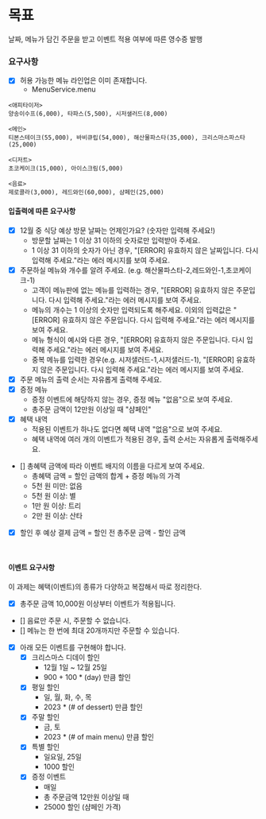 # 목표

날짜, 메뉴가 담긴 주문을 받고 이벤트 적용 여부에 따른 영수증 발행

### 요구사항

- [x] 허용 가능한 메뉴 라인업은 이미 존재합니다.
  - MenuService.menu
```
<애피타이저>
양송이수프(6,000), 타파스(5,500), 시저샐러드(8,000)

<메인>
티본스테이크(55,000), 바비큐립(54,000), 해산물파스타(35,000), 크리스마스파스타(25,000)

<디저트>
초코케이크(15,000), 아이스크림(5,000)

<음료>
제로콜라(3,000), 레드와인(60,000), 샴페인(25,000)
```
#### 입출력에 따른 요구사항

- [x] 12월 중 식당 예상 방문 날짜는 언제인가요? (숫자만 입력해 주세요!)
    - 방문할 날짜는 1 이상 31 이하의 숫자로만 입력받아 주세요.
    - 1 이상 31 이하의 숫자가 아닌 경우, "[ERROR] 유효하지 않은 날짜입니다. 다시 입력해 주세요."라는 에러 메시지를 보여 주세요.
- [x] 주문하실 메뉴와 개수를 알려 주세요. (e.g. 해산물파스타-2,레드와인-1,초코케이크-1)
    - 고객이 메뉴판에 없는 메뉴를 입력하는 경우, "[ERROR] 유효하지 않은 주문입니다. 다시 입력해 주세요."라는 에러 메시지를 보여 주세요.
    - 메뉴의 개수는 1 이상의 숫자만 입력되도록 해주세요. 이외의 입력값은 "[ERROR] 유효하지 않은 주문입니다. 다시 입력해 주세요."라는 에러 메시지를 보여 주세요.
    - 메뉴 형식이 예시와 다른 경우, "[ERROR] 유효하지 않은 주문입니다. 다시 입력해 주세요."라는 에러 메시지를 보여 주세요.
    - 중복 메뉴를 입력한 경우(e.g. 시저샐러드-1,시저샐러드-1), "[ERROR] 유효하지 않은 주문입니다. 다시 입력해 주세요."라는 에러 메시지를 보여 주세요.
- [x] 주문 메뉴의 출력 순서는 자유롭게 출력해 주세요.
- [x] 증정 메뉴
    - 증정 이벤트에 해당하지 않는 경우, 증정 메뉴 "없음"으로 보여 주세요.
    - 총주문 금액이 12만원 이상일 때 "샴페인"
- [x] 혜택 내역
    - 적용된 이벤트가 하나도 없다면 혜택 내역 "없음"으로 보여 주세요.
    - 혜택 내역에 여러 개의 이벤트가 적용된 경우, 출력 순서는 자유롭게 출력해주세요.
- [] 총혜택 금액에 따라 이벤트 배지의 이름을 다르게 보여 주세요.
    - 총혜택 금액 = 할인 금액의 합계 + 증정 메뉴의 가격
    - 5천 원 미만: 없음
    - 5천 원 이상: 별
    - 1만 원 이상: 트리
    - 2만 원 이상: 산타
- [x] 할인 후 예상 결제 금액 = 할인 전 총주문 금액 - 할인 금액

<br>

#### 이벤트 요구사항

이 과제는 혜택(이벤트)의 종류가 다양하고 복잡해서 따로 정리한다.

- [x] 총주문 금액 10,000원 이상부터 이벤트가 적용됩니다.
- [] 음료만 주문 시, 주문할 수 없습니다.
- [] 메뉴는 한 번에 최대 20개까지만 주문할 수 있습니다.
- [x] 아래 모든 이벤트를 구현해야 합니다.
  - [x] 크리스마스 디데이 할인
    - 12월 1일 ~ 12월 25일
    - 900 + 100 * (day) 만큼 할인
  - [x] 평일 할인
    - 일, 월, 화, 수, 목
    - 2023 * (# of dessert) 만큼 할인
  - [x] 주말 할인
    - 금, 토
    - 2023 * (# of main menu) 만큼 할인
  - [x] 특별 할인
    - 일요일, 25일
    - 1000 할인
  - [x] 증정 이벤트
    - 매일
    - 총 주문금액 12만원 이상일 때
    - 25000 할인 (샴페인 가격)
